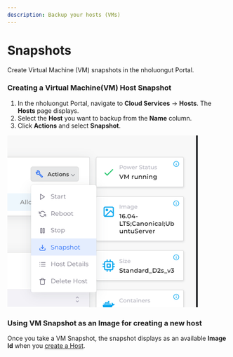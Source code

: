 ```yaml
---
description: Backup your hosts (VMs)
---
```


# Snapshots

Create Virtual Machine (VM) snapshots in the nholuongut Portal.

### Creating a Virtual Machine(VM) Host Snapshot

1. In the nholuongut Portal, navigate to **Cloud Services** -> **Hosts**. The **Hosts** page displays.
2. Select the **Host** you want to backup from the **Name** column.
3. Click **Actions** and select **Snapshot**.

<div align="left">

<img src="../../../.gitbook/assets/image (127).png" alt="Actions -> Snapshot option on Hosts page">

</div>

### Using VM Snapshot as an Image for creating a new host

Once you take a VM Snapshot, the snapshot displays as an available **Image Id** when you [create a Host](./).
